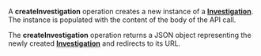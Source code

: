 <a name="createInvestigation"></a>A **createInvestigation** operation creates a new instance of a <a href="#investigations">**Investigation**</a>. The instance is populated with the content of the body of the API call.

The **createInvestigation** operation returns a JSON object representing the newly created <a href="#investigations">**Investigation**</a> and redirects to its URL.
